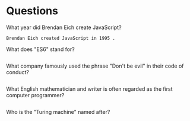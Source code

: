 # Questions

What year did Brendan Eich create JavaScript?

```
Brendan Eich created JavaScript in 1995 .
```

What does "ES6" stand for?

```

```

What company famously used the phrase "Don't be evil" in their code of conduct?

```

```

What English mathematician and writer is often regarded as the first computer programmer?

```

```

Who is the "Turing machine" named after?



```
